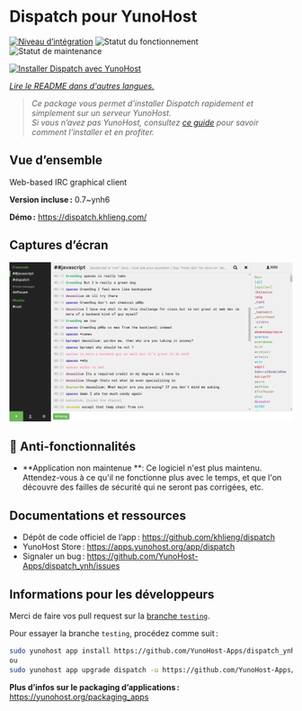 <!--
Nota bene : ce README est automatiquement généré par <https://github.com/YunoHost/apps/tree/master/tools/readme_generator>
Il NE doit PAS être modifié à la main.
-->

# Dispatch pour YunoHost

[![Niveau d’intégration](https://dash.yunohost.org/integration/dispatch.svg)](https://dash.yunohost.org/appci/app/dispatch) ![Statut du fonctionnement](https://ci-apps.yunohost.org/ci/badges/dispatch.status.svg) ![Statut de maintenance](https://ci-apps.yunohost.org/ci/badges/dispatch.maintain.svg)

[![Installer Dispatch avec YunoHost](https://install-app.yunohost.org/install-with-yunohost.svg)](https://install-app.yunohost.org/?app=dispatch)

*[Lire le README dans d'autres langues.](./ALL_README.md)*

> *Ce package vous permet d’installer Dispatch rapidement et simplement sur un serveur YunoHost.*  
> *Si vous n’avez pas YunoHost, consultez [ce guide](https://yunohost.org/install) pour savoir comment l’installer et en profiter.*

## Vue d’ensemble

Web-based IRC graphical client


**Version incluse :** 0.7~ynh6

**Démo :** <https://dispatch.khlieng.com/>

## Captures d’écran

![Capture d’écran de Dispatch](./doc/screenshots/screenshot.png)

## :red_circle: Anti-fonctionnalités

- **Application non maintenue **: Ce logiciel n'est plus maintenu. Attendez-vous à ce qu'il ne fonctionne plus avec le temps, et que l'on découvre des failles de sécurité qui ne seront pas corrigées, etc.

## Documentations et ressources

- Dépôt de code officiel de l’app : <https://github.com/khlieng/dispatch>
- YunoHost Store : <https://apps.yunohost.org/app/dispatch>
- Signaler un bug : <https://github.com/YunoHost-Apps/dispatch_ynh/issues>

## Informations pour les développeurs

Merci de faire vos pull request sur la [branche `testing`](https://github.com/YunoHost-Apps/dispatch_ynh/tree/testing).

Pour essayer la branche `testing`, procédez comme suit :

```bash
sudo yunohost app install https://github.com/YunoHost-Apps/dispatch_ynh/tree/testing --debug
ou
sudo yunohost app upgrade dispatch -u https://github.com/YunoHost-Apps/dispatch_ynh/tree/testing --debug
```

**Plus d’infos sur le packaging d’applications :** <https://yunohost.org/packaging_apps>
